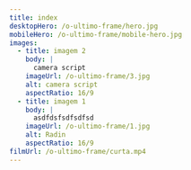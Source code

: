 ```yaml
---
title: index
desktopHero: /o-ultimo-frame/hero.jpg
mobileHero: /o-ultimo-frame/mobile-hero.jpg
images:
  - title: imagem 2
    body: |
      camera script
    imageUrl: /o-ultimo-frame/3.jpg
    alt: camera script
    aspectRatio: 16/9
  - title: imagem 1
    body: |
      asdfdsfsdfsdfsd
    imageUrl: /o-ultimo-frame/1.jpg
    alt: Radin
    aspectRatio: 16/9
filmUrl: /o-ultimo-frame/curta.mp4
---
```


